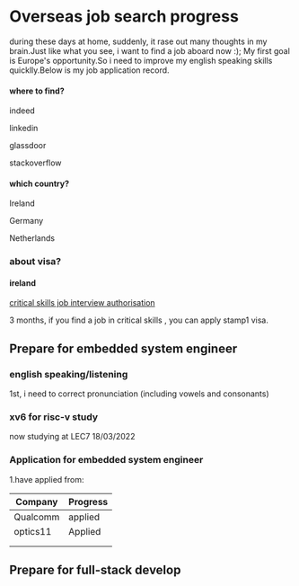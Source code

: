 # Overseas job search progress

during these days at home, suddenly, it rase out many thoughts in my brain.Just like what you see, i want to find a job aboard now :); My first goal is Europe's opportunity.So i need to improve my english speaking skills quicklly.Below is my job application record.



#### where to find?

indeed

linkedin

glassdoor

stackoverflow

#### which country?

Ireland

Germany

Netherlands

### about visa?

#### ireland

[critical skills job interview authorisation](https://enterprise.gov.ie/en/What-We-Do/Workplace-and-Skills/Employment-Permits/Employment-Permit-Eligibility/Highly-Skilled-Job-Interview-Authorisation/)

3 months, if you find a job in critical skills , you can apply stamp1 visa.





## Prepare for embedded system engineer

### english speaking/listening

1st, i need to correct pronunciation (including vowels and consonants)

### xv6 for risc-v study

now studying at LEC7 18/03/2022



### Application for embedded system engineer

1.have applied from:

| Company  | Progress |
| -------- | -------- |
| Qualcomm | applied  |
| optics11 | Applied  |
|          |          |
|          |          |

## Prepare for full-stack develop





